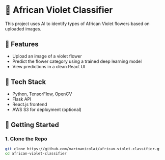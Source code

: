 # 🌸 African Violet Classifier

This project uses AI to identify types of African Violet flowers based on uploaded images.

## 📌 Features
- Upload an image of a violet flower
- Predict the flower category using a trained deep learning model
- View predictions in a clean React UI

## 🧠 Tech Stack
- Python, TensorFlow, OpenCV
- Flask API
- React.js frontend
- AWS S3 for deployment (optional)

## 🚀 Getting Started

### 1. Clone the Repo
```bash
git clone https://github.com/marinanicolai/african-violet-classifier.git
cd african-violet-classifier
